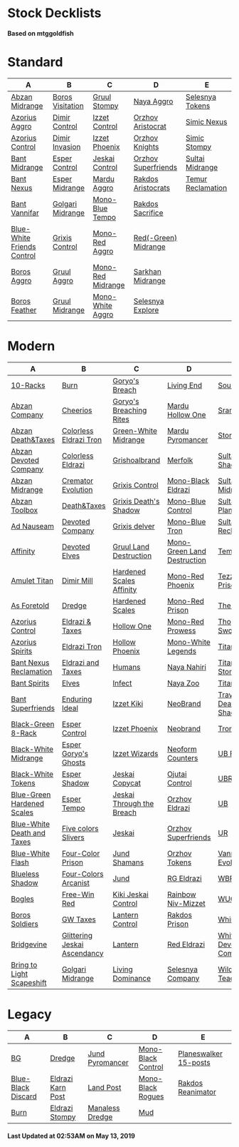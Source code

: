 # Stock Decklists
#### Based on mtggoldfish


# Standard

|                                           A                                            |                                 B                                  |                                  C                                   |                                     D                                      |                                  E                                   |
|----------------------------------------------------------------------------------------|--------------------------------------------------------------------|----------------------------------------------------------------------|----------------------------------------------------------------------------|----------------------------------------------------------------------|
|[Abzan Midrange](./mtggoldfish/Standard/decks/Abzan_Midrange.md)                        |[Boros Visitation](./mtggoldfish/Standard/decks/Boros_Visitation.md)|[Gruul Stompy](./mtggoldfish/Standard/decks/Gruul_Stompy.md)          |[Naya Aggro](./mtggoldfish/Standard/decks/Naya_Aggro.md)                    |[Selesnya Tokens](./mtggoldfish/Standard/decks/Selesnya_Tokens.md)    |
|[Azorius Aggro](./mtggoldfish/Standard/decks/Azorius_Aggro.md)                          |[Dimir Control](./mtggoldfish/Standard/decks/Dimir_Control.md)      |[Izzet Control](./mtggoldfish/Standard/decks/Izzet_Control.md)        |[Orzhov Aristocrat](./mtggoldfish/Standard/decks/Orzhov_Aristocrat.md)      |[Simic Nexus](./mtggoldfish/Standard/decks/Simic_Nexus.md)            |
|[Azorius Control](./mtggoldfish/Standard/decks/Azorius_Control.md)                      |[Dimir Invasion](./mtggoldfish/Standard/decks/Dimir_Invasion.md)    |[Izzet Phoenix](./mtggoldfish/Standard/decks/Izzet_Phoenix.md)        |[Orzhov Knights](./mtggoldfish/Standard/decks/Orzhov_Knights.md)            |[Simic Stompy](./mtggoldfish/Standard/decks/Simic_Stompy.md)          |
|[Bant Midrange](./mtggoldfish/Standard/decks/Bant_Midrange.md)                          |[Esper Control](./mtggoldfish/Standard/decks/Esper_Control.md)      |[Jeskai Control](./mtggoldfish/Standard/decks/Jeskai_Control.md)      |[Orzhov Superfriends](./mtggoldfish/Standard/decks/Orzhov_Superfriends.md)  |[Sultai Midrange](./mtggoldfish/Standard/decks/Sultai_Midrange.md)    |
|[Bant Nexus](./mtggoldfish/Standard/decks/Bant_Nexus.md)                                |[Esper Midrange](./mtggoldfish/Standard/decks/Esper_Midrange.md)    |[Mardu Aggro](./mtggoldfish/Standard/decks/Mardu_Aggro.md)            |[Rakdos Aristocrats](./mtggoldfish/Standard/decks/Rakdos_Aristocrats.md)    |[Temur Reclamation](./mtggoldfish/Standard/decks/Temur_Reclamation.md)|
|[Bant Vannifar](./mtggoldfish/Standard/decks/Bant_Vannifar.md)                          |[Golgari Midrange](./mtggoldfish/Standard/decks/Golgari_Midrange.md)|[Mono-Blue Tempo](./mtggoldfish/Standard/decks/Mono-Blue_Tempo.md)    |[Rakdos Sacrifice](./mtggoldfish/Standard/decks/Rakdos_Sacrifice.md)        |                                                                      |
|[Blue-White Friends Control](./mtggoldfish/Standard/decks/Blue-White_Friends_Control.md)|[Grixis Control](./mtggoldfish/Standard/decks/Grixis_Control.md)    |[Mono-Red Aggro](./mtggoldfish/Standard/decks/Mono-Red_Aggro.md)      |[Red(-Green) Midrange](./mtggoldfish/Standard/decks/Red(-Green)_Midrange.md)|                                                                      |
|[Boros Aggro](./mtggoldfish/Standard/decks/Boros_Aggro.md)                              |[Gruul Aggro](./mtggoldfish/Standard/decks/Gruul_Aggro.md)          |[Mono-Red Midrange](./mtggoldfish/Standard/decks/Mono-Red_Midrange.md)|[Sarkhan Midrange](./mtggoldfish/Standard/decks/Sarkhan_Midrange.md)        |                                                                      |
|[Boros Feather](./mtggoldfish/Standard/decks/Boros_Feather.md)                          |[Gruul Midrange](./mtggoldfish/Standard/decks/Gruul_Midrange.md)    |[Mono-White Aggro](./mtggoldfish/Standard/decks/Mono-White_Aggro.md)  |[Selesnya Explore](./mtggoldfish/Standard/decks/Selesnya_Explore.md)        |                                                                      |


# Modern

|                                          A                                           |                                            B                                             |                                         C                                          |                                           D                                            |                                           E                                            |
|--------------------------------------------------------------------------------------|------------------------------------------------------------------------------------------|------------------------------------------------------------------------------------|----------------------------------------------------------------------------------------|----------------------------------------------------------------------------------------|
|[10-Racks](./mtggoldfish/Modern/decks/10-Racks.md)                                    |[Burn](./mtggoldfish/Modern/decks/Burn.md)                                                |[Goryo's Breach](./mtggoldfish/Modern/decks/Goryo's_Breach.md)                      |[Living End](./mtggoldfish/Modern/decks/Living_End.md)                                  |[Soul Sisters](./mtggoldfish/Modern/decks/Soul_Sisters.md)                              |
|[Abzan Company](./mtggoldfish/Modern/decks/Abzan_Company.md)                          |[Cheerios](./mtggoldfish/Modern/decks/Cheerios.md)                                        |[Goryo's Breaching Rites](./mtggoldfish/Modern/decks/Goryo's_Breaching_Rites.md)    |[Mardu Hollow One](./mtggoldfish/Modern/decks/Mardu_Hollow_One.md)                      |[Sram-O's](./mtggoldfish/Modern/decks/Sram-O's.md)                                      |
|[Abzan Death&amp;Taxes](./mtggoldfish/Modern/decks/Abzan_Death&amp;Taxes.md)          |[Colorless Eldrazi Tron](./mtggoldfish/Modern/decks/Colorless_Eldrazi_Tron.md)            |[Green-White Midrange](./mtggoldfish/Modern/decks/Green-White_Midrange.md)          |[Mardu Pyromancer](./mtggoldfish/Modern/decks/Mardu_Pyromancer.md)                      |[Storm](./mtggoldfish/Modern/decks/Storm.md)                                            |
|[Abzan Devoted Company](./mtggoldfish/Modern/decks/Abzan_Devoted_Company.md)          |[Colorless Eldrazi](./mtggoldfish/Modern/decks/Colorless_Eldrazi.md)                      |[Grishoalbrand](./mtggoldfish/Modern/decks/Grishoalbrand.md)                        |[Merfolk](./mtggoldfish/Modern/decks/Merfolk.md)                                        |[Sultai Death's Shadow](./mtggoldfish/Modern/decks/Sultai_Death's_Shadow.md)            |
|[Abzan Midrange](./mtggoldfish/Modern/decks/Abzan_Midrange.md)                        |[Cremator Evolution](./mtggoldfish/Modern/decks/Cremator_Evolution.md)                    |[Grixis Control](./mtggoldfish/Modern/decks/Grixis_Control.md)                      |[Mono-Black Eldrazi](./mtggoldfish/Modern/decks/Mono-Black_Eldrazi.md)                  |[Sultai Midrange](./mtggoldfish/Modern/decks/Sultai_Midrange.md)                        |
|[Abzan Toolbox](./mtggoldfish/Modern/decks/Abzan_Toolbox.md)                          |[Death&amp;Taxes](./mtggoldfish/Modern/decks/Death&amp;Taxes.md)                          |[Grixis Death's Shadow](./mtggoldfish/Modern/decks/Grixis_Death's_Shadow.md)        |[Mono-Blue Control](./mtggoldfish/Modern/decks/Mono-Blue_Control.md)                    |[Sultai Planeswalkers](./mtggoldfish/Modern/decks/Sultai_Planeswalkers.md)              |
|[Ad Nauseam](./mtggoldfish/Modern/decks/Ad_Nauseam.md)                                |[Devoted Company](./mtggoldfish/Modern/decks/Devoted_Company.md)                          |[Grixis delver](./mtggoldfish/Modern/decks/Grixis_delver.md)                        |[Mono-Blue Tron](./mtggoldfish/Modern/decks/Mono-Blue_Tron.md)                          |[Sultai Reclamation](./mtggoldfish/Modern/decks/Sultai_Reclamation.md)                  |
|[Affinity](./mtggoldfish/Modern/decks/Affinity.md)                                    |[Devoted Elves](./mtggoldfish/Modern/decks/Devoted_Elves.md)                              |[Gruul Land Destruction](./mtggoldfish/Modern/decks/Gruul_Land_Destruction.md)      |[Mono-Green Land Destruction](./mtggoldfish/Modern/decks/Mono-Green_Land_Destruction.md)|[Temur Moon](./mtggoldfish/Modern/decks/Temur_Moon.md)                                  |
|[Amulet Titan](./mtggoldfish/Modern/decks/Amulet_Titan.md)                            |[Dimir Mill](./mtggoldfish/Modern/decks/Dimir_Mill.md)                                    |[Hardened Scales Affinity](./mtggoldfish/Modern/decks/Hardened_Scales_Affinity.md)  |[Mono-Red Phoenix](./mtggoldfish/Modern/decks/Mono-Red_Phoenix.md)                      |[Tezzerator Prison](./mtggoldfish/Modern/decks/Tezzerator_Prison.md)                    |
|[As Foretold](./mtggoldfish/Modern/decks/As_Foretold.md)                              |[Dredge](./mtggoldfish/Modern/decks/Dredge.md)                                            |[Hardened Scales](./mtggoldfish/Modern/decks/Hardened_Scales.md)                    |[Mono-Red Prison](./mtggoldfish/Modern/decks/Mono-Red_Prison.md)                        |[The Rock](./mtggoldfish/Modern/decks/The_Rock.md)                                      |
|[Azorius Control](./mtggoldfish/Modern/decks/Azorius_Control.md)                      |[Eldrazi & Taxes](./mtggoldfish/Modern/decks/Eldrazi_&_Taxes.md)                          |[Hollow One](./mtggoldfish/Modern/decks/Hollow_One.md)                              |[Mono-Red Prowess](./mtggoldfish/Modern/decks/Mono-Red_Prowess.md)                      |[Thopter Sword Prison](./mtggoldfish/Modern/decks/Thopter_Sword_Prison.md)              |
|[Azorius Spirits](./mtggoldfish/Modern/decks/Azorius_Spirits.md)                      |[Eldrazi Tron](./mtggoldfish/Modern/decks/Eldrazi_Tron.md)                                |[Hollow Phoenix](./mtggoldfish/Modern/decks/Hollow_Phoenix.md)                      |[Mono-White Legends](./mtggoldfish/Modern/decks/Mono-White_Legends.md)                  |[Titan Breach](./mtggoldfish/Modern/decks/Titan_Breach.md)                              |
|[Bant Nexus Reclamation](./mtggoldfish/Modern/decks/Bant_Nexus_Reclamation.md)        |[Eldrazi and Taxes](./mtggoldfish/Modern/decks/Eldrazi_and_Taxes.md)                      |[Humans](./mtggoldfish/Modern/decks/Humans.md)                                      |[Naya Nahiri](./mtggoldfish/Modern/decks/Naya_Nahiri.md)                                |[Titan-Shift Stompy](./mtggoldfish/Modern/decks/Titan-Shift_Stompy.md)                  |
|[Bant Spirits](./mtggoldfish/Modern/decks/Bant_Spirits.md)                            |[Elves](./mtggoldfish/Modern/decks/Elves.md)                                              |[Infect](./mtggoldfish/Modern/decks/Infect.md)                                      |[Naya Zoo](./mtggoldfish/Modern/decks/Naya_Zoo.md)                                      |[TitanShift](./mtggoldfish/Modern/decks/TitanShift.md)                                  |
|[Bant Superfriends](./mtggoldfish/Modern/decks/Bant_Superfriends.md)                  |[Enduring Ideal](./mtggoldfish/Modern/decks/Enduring_Ideal.md)                            |[Izzet Kiki](./mtggoldfish/Modern/decks/Izzet_Kiki.md)                              |[NeoBrand](./mtggoldfish/Modern/decks/NeoBrand.md)                                      |[Traverse Death's Shadow](./mtggoldfish/Modern/decks/Traverse_Death's_Shadow.md)        |
|[Black-Green 8-Rack](./mtggoldfish/Modern/decks/Black-Green_8-Rack.md)                |[Esper Control](./mtggoldfish/Modern/decks/Esper_Control.md)                              |[Izzet Phoenix](./mtggoldfish/Modern/decks/Izzet_Phoenix.md)                        |[Neobrand](./mtggoldfish/Modern/decks/Neobrand.md)                                      |[Tron](./mtggoldfish/Modern/decks/Tron.md)                                              |
|[Black-White Midrange](./mtggoldfish/Modern/decks/Black-White_Midrange.md)            |[Esper Goryo's Ghosts](./mtggoldfish/Modern/decks/Esper_Goryo's_Ghosts.md)                |[Izzet Wizards](./mtggoldfish/Modern/decks/Izzet_Wizards.md)                        |[Neoform Counters](./mtggoldfish/Modern/decks/Neoform_Counters.md)                      |[UB Faeries](./mtggoldfish/Modern/decks/UB_Faeries.md)                                  |
|[Black-White Tokens](./mtggoldfish/Modern/decks/Black-White_Tokens.md)                |[Esper Shadow](./mtggoldfish/Modern/decks/Esper_Shadow.md)                                |[Jeskai Copycat](./mtggoldfish/Modern/decks/Jeskai_Copycat.md)                      |[Ojutai Control](./mtggoldfish/Modern/decks/Ojutai_Control.md)                          |[UBR](./mtggoldfish/Modern/decks/UBR.md)                                                |
|[Blue-Green Hardened Scales](./mtggoldfish/Modern/decks/Blue-Green_Hardened_Scales.md)|[Esper Tempo](./mtggoldfish/Modern/decks/Esper_Tempo.md)                                  |[Jeskai Through the Breach](./mtggoldfish/Modern/decks/Jeskai_Through_the_Breach.md)|[Orzhov Eldrazi](./mtggoldfish/Modern/decks/Orzhov_Eldrazi.md)                          |[UB](./mtggoldfish/Modern/decks/UB.md)                                                  |
|[Blue-White Death and Taxes](./mtggoldfish/Modern/decks/Blue-White_Death_and_Taxes.md)|[Five colors Slivers](./mtggoldfish/Modern/decks/Five_colors_Slivers.md)                  |[Jeskai](./mtggoldfish/Modern/decks/Jeskai.md)                                      |[Orzhov Superfriends](./mtggoldfish/Modern/decks/Orzhov_Superfriends.md)                |[UR](./mtggoldfish/Modern/decks/UR.md)                                                  |
|[Blue-White Flash](./mtggoldfish/Modern/decks/Blue-White_Flash.md)                    |[Four-Color Prison](./mtggoldfish/Modern/decks/Four-Color_Prison.md)                      |[Jund Shamans](./mtggoldfish/Modern/decks/Jund_Shamans.md)                          |[Orzhov Tokens](./mtggoldfish/Modern/decks/Orzhov_Tokens.md)                            |[Vannifar Evolution](./mtggoldfish/Modern/decks/Vannifar_Evolution.md)                  |
|[Blueless Shadow](./mtggoldfish/Modern/decks/Blueless_Shadow.md)                      |[Four-Colors Arcanist](./mtggoldfish/Modern/decks/Four-Colors_Arcanist.md)                |[Jund](./mtggoldfish/Modern/decks/Jund.md)                                          |[RG Eldrazi](./mtggoldfish/Modern/decks/RG_Eldrazi.md)                                  |[WBRG](./mtggoldfish/Modern/decks/WBRG.md)                                              |
|[Bogles](./mtggoldfish/Modern/decks/Bogles.md)                                        |[Free-Win Red](./mtggoldfish/Modern/decks/Free-Win_Red.md)                                |[Kiki Jeskai Control](./mtggoldfish/Modern/decks/Kiki_Jeskai_Control.md)            |[Rainbow Niv-Mizzet](./mtggoldfish/Modern/decks/Rainbow_Niv-Mizzet.md)                  |[WUG](./mtggoldfish/Modern/decks/WUG.md)                                                |
|[Boros Soldiers](./mtggoldfish/Modern/decks/Boros_Soldiers.md)                        |[GW Taxes](./mtggoldfish/Modern/decks/GW_Taxes.md)                                        |[Lantern Control](./mtggoldfish/Modern/decks/Lantern_Control.md)                    |[Rakdos Prison](./mtggoldfish/Modern/decks/Rakdos_Prison.md)                            |[Whir Prison](./mtggoldfish/Modern/decks/Whir_Prison.md)                                |
|[Bridgevine](./mtggoldfish/Modern/decks/Bridgevine.md)                                |[Glittering Jeskai Ascendancy](./mtggoldfish/Modern/decks/Glittering_Jeskai_Ascendancy.md)|[Lantern](./mtggoldfish/Modern/decks/Lantern.md)                                    |[Red Eldrazi](./mtggoldfish/Modern/decks/Red_Eldrazi.md)                                |[White-Green Devoted Company](./mtggoldfish/Modern/decks/White-Green_Devoted_Company.md)|
|[Bring to Light Scapeshift](./mtggoldfish/Modern/decks/Bring_to_Light_Scapeshift.md)  |[Golgari Midrange](./mtggoldfish/Modern/decks/Golgari_Midrange.md)                        |[Living Dominance](./mtggoldfish/Modern/decks/Living_Dominance.md)                  |[Selesnya Company](./mtggoldfish/Modern/decks/Selesnya_Company.md)                      |[Wilderness Teachings](./mtggoldfish/Modern/decks/Wilderness_Teachings.md)              |


# Legacy

|                                  A                                   |                                 B                                  |                               C                                |                                  D                                   |                                     E                                      |
|----------------------------------------------------------------------|--------------------------------------------------------------------|----------------------------------------------------------------|----------------------------------------------------------------------|----------------------------------------------------------------------------|
|[BG](./mtggoldfish/Legacy/decks/BG.md)                                |[Dredge](./mtggoldfish/Legacy/decks/Dredge.md)                      |[Jund Pyromancer](./mtggoldfish/Legacy/decks/Jund_Pyromancer.md)|[Mono-Black Control](./mtggoldfish/Legacy/decks/Mono-Black_Control.md)|[Planeswalker 15-posts](./mtggoldfish/Legacy/decks/Planeswalker_15-posts.md)|
|[Blue-Black Discard](./mtggoldfish/Legacy/decks/Blue-Black_Discard.md)|[Eldrazi Karn Post](./mtggoldfish/Legacy/decks/Eldrazi_Karn_Post.md)|[Land Post](./mtggoldfish/Legacy/decks/Land_Post.md)            |[Mono-Black Rogues](./mtggoldfish/Legacy/decks/Mono-Black_Rogues.md)  |[Rakdos Reanimator](./mtggoldfish/Legacy/decks/Rakdos_Reanimator.md)        |
|[Burn](./mtggoldfish/Legacy/decks/Burn.md)                            |[Eldrazi Stompy](./mtggoldfish/Legacy/decks/Eldrazi_Stompy.md)      |[Manaless Dredge](./mtggoldfish/Legacy/decks/Manaless_Dredge.md)|[Mud](./mtggoldfish/Legacy/decks/Mud.md)                              |                                                                            |



#### Last Updated at 02:53AM on May 13, 2019